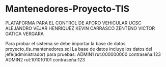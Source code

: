 # Mantenedores-Proyecto-TIS
PLATAFORMA PARA EL CONTROL DE AFORO VEHICULAR UCSC
ALEJANDRO VEJAR HENRIQUEZ
KEVIN CARRASCO ZENTENO
VICTOR GATICA VERGARA


Para probar el sistema se debe importar la base de datos proyecto_tis_mantenedores.sql 
La base de datos incluye los datos del jefe(administrador) para pruebas:
 ADMIN1     rut:000000000 contraseña:123
 ADMIN2     rut:101010101 contraseña:123